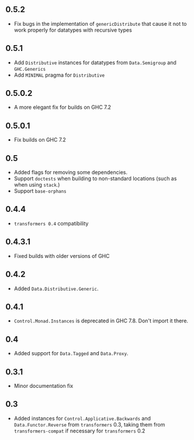0.5.2
-----
* Fix bugs in the implementation of `genericDistribute` that cause it not to
  work properly for datatypes with recursive types

0.5.1
-----
* Add `Distributive` instances for datatypes from `Data.Semigroup` and `GHC.Generics`
* Add `MINIMAL` pragma for `Distributive`

0.5.0.2
-------
* A more elegant fix for builds on GHC 7.2

0.5.0.1
-------
* Fix builds on GHC 7.2

0.5
---
* Added flags for removing some dependencies.
* Support `doctests` when building to non-standard locations (such as when using `stack`.)
* Support `base-orphans`

0.4.4
-----
* `transformers 0.4` compatibility

0.4.3.1
-----
* Fixed builds with older versions of GHC

0.4.2
-------
* Added `Data.Distributive.Generic`.

0.4.1
-----
* `Control.Monad.Instances` is deprecated in GHC 7.8. Don't import it there.

0.4
---
* Added support for `Data.Tagged` and `Data.Proxy`.

0.3.1
-----
* Minor documentation fix

0.3
---
* Added instances for `Control.Applicative.Backwards` and `Data.Functor.Reverse` from `transformers` 0.3, taking them from `transformers-compat` if necessary for `transformers` 0.2

